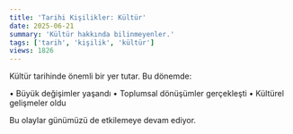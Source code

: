 ```yaml
---
title: 'Tarihi Kişilikler: Kültür'
date: 2025-06-21
summary: 'Kültür hakkında bilinmeyenler.'
tags: ['tarih', 'kişilik', 'kültür']
views: 1826
---
```


Kültür tarihinde önemli bir yer tutar. Bu dönemde:

• Büyük değişimler yaşandı
• Toplumsal dönüşümler gerçekleşti
• Kültürel gelişmeler oldu

Bu olaylar günümüzü de etkilemeye devam ediyor.